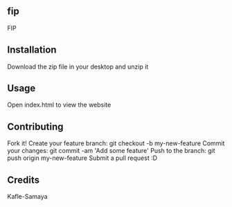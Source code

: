 ## fip
FIP

## Installation
Download the zip file in your desktop and unzip it

## Usage
Open index.html to view the website

## Contributing
Fork it!
Create your feature branch: git checkout -b my-new-feature
Commit your changes: git commit -am 'Add some feature'
Push to the branch: git push origin my-new-feature
Submit a pull request :D

## Credits
Kafle-Samaya